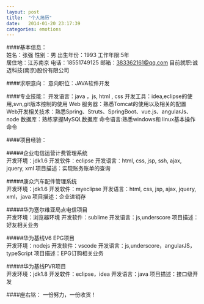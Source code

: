 ```yaml
---
layout: post
title:  "个人简历"
date:   2014-01-20 23:17:39
categories: emotions
---
```

####基本信息：		 	
  姓名：张强
  性别：男
  出生年份：1993
  工作年限:5年	
  居住地：江苏南京
  电话：18551749125
  邮箱：383362161@qq.com
  目前就职:诚迈科技(南京)股份有限公司	

####求职意向：
   意向职位：JAVA软件开发 

####专业技能：
  开发语言：java ，js, html , css
  开发工具：idea,eclipse的使用,svn,git版本控制的使用
 Web 服务器：熟悉Tomcat的使用以及相关的配置
 Web开发相关技术：熟悉Spring、Struts、SpringBoot、vue.js、angularJs、node
  数据库：熟练掌握MySQL数据库
  命令语言:熟悉windows和 linux基本操作命令

####项目经验：

#####企业电信运营计费管理系统	
  开发环境：jdk1.6
  开发软件：eclipse
  开发语言：html, css, jsp, ssh, ajax, jquery, xml
  项目描述：实现账务账单的查询       
 
#####康众汽车配件管理系统	      
开发环境：jdk1.6
开发软件：myeclipse
开发语言：html, css, jsp, ajax, jquery, xml，java
项目描述：企业进销存

#####华为塞尔维亚局点电信项目	 
开发环境：浏览器环境
开发软件：sublime
开发语言：js,underscore
项目描述：好友相关业务

#####华为基线V6 EPG项目	      
开发环境：nodejs
开发软件：vscode
开发语言：js,underscore，angularJS，typeScript
项目描述：EPG订购相关业务

#####华为基线PVR项目	      
开发环境：jdk1.8
开发软件：eclipse，idea
开发语言：java
项目描述：接口级开发


####座右铭：
一份努力，一份收货！

